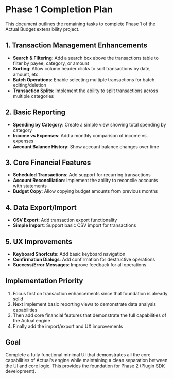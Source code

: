 # Phase 1 Completion Plan

This document outlines the remaining tasks to complete Phase 1 of the Actual Budget extensibility project.

## 1. Transaction Management Enhancements
- **Search & Filtering**: Add a search box above the transactions table to filter by payee, category, or amount
- **Sorting**: Allow column header clicks to sort transactions by date, amount, etc.
- **Batch Operations**: Enable selecting multiple transactions for batch editing/deletion
- **Transaction Splits**: Implement the ability to split transactions across multiple categories

## 2. Basic Reporting
- **Spending by Category**: Create a simple view showing total spending by category
- **Income vs Expenses**: Add a monthly comparison of income vs. expenses
- **Account Balance History**: Show account balance changes over time

## 3. Core Financial Features
- **Scheduled Transactions**: Add support for recurring transactions
- **Account Reconciliation**: Implement the ability to reconcile accounts with statements
- **Budget Copy**: Allow copying budget amounts from previous months

## 4. Data Export/Import
- **CSV Export**: Add transaction export functionality
- **Simple Import**: Support basic CSV import for transactions

## 5. UX Improvements
- **Keyboard Shortcuts**: Add basic keyboard navigation
- **Confirmation Dialogs**: Add confirmation for destructive operations
- **Success/Error Messages**: Improve feedback for all operations

## Implementation Priority
1. Focus first on transaction enhancements since that foundation is already solid
2. Next implement basic reporting views to demonstrate data analysis capabilities
3. Then add core financial features that demonstrate the full capabilities of the Actual engine
4. Finally add the import/export and UX improvements

## Goal
Complete a fully functional minimal UI that demonstrates all the core capabilities of Actual's engine while maintaining a clean separation between the UI and core logic. This provides the foundation for Phase 2 (Plugin SDK development). 